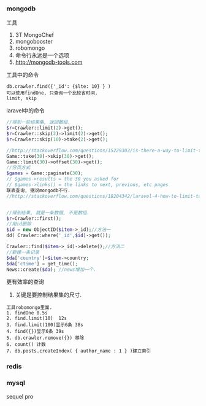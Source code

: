 

### mongodb

工具

1. 3T MongoChef
2. mongobooster
3. robomongo
4. 命令行永远是一个选项
5. http://mongodb-tools.com

工具中的命令

```
db.crawler.find({'_id': {$lte: 10} } )
可以使用findOne, 只查询一个比较省时间.
limit, skip
```

laravel中的命令

```php
//得到一些结果集, 返回数组.
$r=Crawler::limit(2)->get();
$r=Crawler::skip(2)->limit(2)->get();
$r=Crawler::skip(10)->take(2)->get();

//http://stackoverflow.com/questions/15229303/is-there-a-way-to-limit-the-result-with-eloquent-orm-of-laravel
Game::take(30)->skip(30)->get();
Game::limit(30)->offset(30)->get();
//分页方式
$games = Game::paginate(30);
// $games->results = the 30 you asked for
// $games->links() = the links to next, previous, etc pages
联表查询, 据说mongodb不行.
//http://stackoverflow.com/questions/18204342/laravel-4-how-to-limit-take-and-skip-for-eloquent-orm


//得到结果, 就是一条数据, 不是数组.
$r=Crawler::first();
//用id删除
$id = new ObjectID($item->_id);//方法一
dd( Crawler::where('_id',$id)->get());

Crawler::find($item->_id)->delete();//方法二
//新建一条记录
$da['country']=$item->country;
$da['ctime'] = get_time();
News::create($da); //news增加一个.
```

更有效率的查询

1. 关键是要控制结果集的尺寸.

```
工具robomongo里面. 
1. findOne 0.5s
2. find.limit(10)  12s
3. find.limit(100)显示6条 38s
4. find({})显示6条 39s
5. db.crawler.remove({}) 移除
6. count() 计数
7. db.posts.createIndex( { author_name : 1 } )建立索引
```



### redis

### mysql

sequel pro